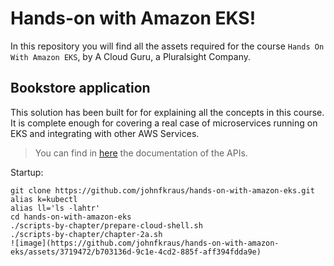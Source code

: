 # Hands-on with Amazon EKS!

In this repository you will find all the assets required for the course `Hands On With Amazon EKS`, by A Cloud Guru, a Pluralsight Company.


## Bookstore application

This solution has been built for for explaining all the concepts in this course. It is complete enough for covering a real case of microservices running on EKS and integrating with other AWS Services.

> You can find in [here](_docs/api.md) the documentation of the APIs.

Startup:

```
git clone https://github.com/johnfkraus/hands-on-with-amazon-eks.git
alias k=kubectl
alias ll='ls -lahtr'
cd hands-on-with-amazon-eks
./scripts-by-chapter/prepare-cloud-shell.sh
./scripts-by-chapter/chapter-2a.sh
![image](https://github.com/johnfkraus/hands-on-with-amazon-eks/assets/3719472/b703136d-9c1e-4cd2-885f-aff394fdda9e)
```
